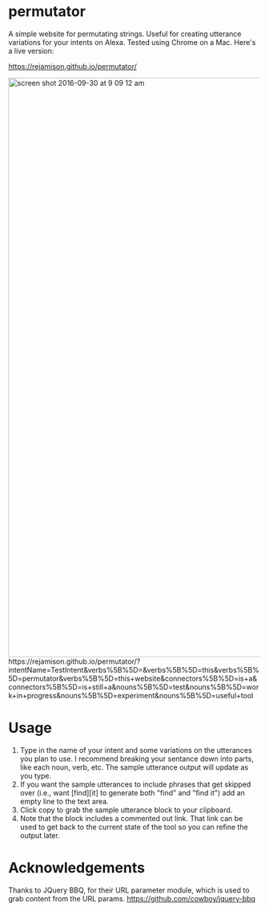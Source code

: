 # permutator
A simple website for permutating strings.  Useful for creating utterance variations for your intents on Alexa.  Tested using Chrome on a Mac.  Here's a live version:

https://rejamison.github.io/permutator/

<img width="1155" alt="screen shot 2016-09-30 at 9 09 12 am" src="https://cloud.githubusercontent.com/assets/1970771/18998455/9acd58b0-86ed-11e6-84bc-2d4fc839c3cf.png">
https://rejamison.github.io/permutator/?intentName=TestIntent&verbs%5B%5D=&verbs%5B%5D=this&verbs%5B%5D=permutator&verbs%5B%5D=this+website&connectors%5B%5D=is+a&connectors%5B%5D=is+still+a&nouns%5B%5D=test&nouns%5B%5D=work+in+progress&nouns%5B%5D=experiment&nouns%5B%5D=useful+tool

# Usage

1. Type in the name of your intent and some variations on the utterances you plan to use.  I recommend breaking your sentance down into parts, like each noun, verb, etc.  The sample utterance output will update as you type.
2. If you want the sample utterances to include phrases that get skipped over (i.e., want [find][it] to generate both "find" and "find it") add an empty line to the text area.
3. Click copy to grab the sample utterance block to your clipboard.
4. Note that the block includes a commented out link.  That link can be used to get back to the current state of the tool so you can refine the output later.

# Acknowledgements

Thanks to JQuery BBQ, for their URL parameter module, which is used to grab content from the URL params.  https://github.com/cowboy/jquery-bbq
